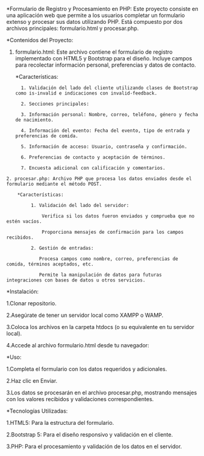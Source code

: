 *Formulario de Registro y Procesamiento en PHP: Este proyecto consiste en una aplicación web que permite a los usuarios completar un formulario extenso y procesar sus datos utilizando PHP. Está compuesto por dos archivos principales: formulario.html y procesar.php.

*Contenidos del Proyecto:

   1. formulario.html: Este archivo contiene el formulario de registro implementado con HTML5 y Bootstrap para el diseño. Incluye campos para recolectar información personal, preferencias y datos de contacto.

       *Características:

            1. Validación del lado del cliente utilizando clases de Bootstrap como is-invalid e indicaciones con invalid-feedback.

            2. Secciones principales:

            3. Información personal: Nombre, correo, teléfono, género y fecha de nacimiento.

            4. Información del evento: Fecha del evento, tipo de entrada y preferencias de comida.

            5. Información de acceso: Usuario, contraseña y confirmación.
 
            6. Preferencias de contacto y aceptación de términos.

            7. Encuesta adicional con calificación y comentarios.

    2. procesar.php: Archivo PHP que procesa los datos enviados desde el formulario mediante el método POST.

        *Características:

             1. Validación del lado del servidor:

                 Verifica si los datos fueron enviados y comprueba que no estén vacíos.

                 Proporciona mensajes de confirmación para los campos recibidos.

             2. Gestión de entradas:

                Procesa campos como nombre, correo, preferencias de comida, términos aceptados, etc.

                Permite la manipulación de datos para futuras integraciones con bases de datos u otros servicios.

*Instalación:

1.Clonar repositorio.

2.Asegúrate de tener un servidor local como XAMPP o WAMP.

3.Coloca los archivos en la carpeta htdocs (o su equivalente en tu servidor local).

4.Accede al archivo formulario.html desde tu navegador:


*Uso:

1.Completa el formulario con los datos requeridos y adicionales.

2.Haz clic en Enviar.

3.Los datos se procesarán en el archivo procesar.php, mostrando mensajes con los valores recibidos y validaciones correspondientes.


*Tecnologías Utilizadas:

1.HTML5: Para la estructura del formulario.

2.Bootstrap 5: Para el diseño responsivo y validación en el cliente.

3.PHP: Para el procesamiento y validación de los datos en el servidor.


